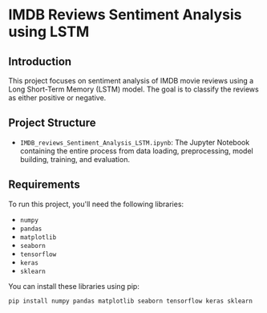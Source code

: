 # IMDB Reviews Sentiment Analysis using LSTM

## Introduction

This project focuses on sentiment analysis of IMDB movie reviews using a Long Short-Term Memory (LSTM) model. The goal is to classify the reviews as either positive or negative.

## Project Structure

- `IMDB_reviews_Sentiment_Analysis_LSTM.ipynb`: The Jupyter Notebook containing the entire process from data loading, preprocessing, model building, training, and evaluation.

## Requirements

To run this project, you'll need the following libraries:

- `numpy`
- `pandas`
- `matplotlib`
- `seaborn`
- `tensorflow`
- `keras`
- `sklearn`

You can install these libraries using pip:

```bash
pip install numpy pandas matplotlib seaborn tensorflow keras sklearn
